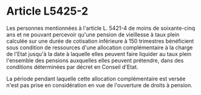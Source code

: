 # Article L5425-2

Les personnes mentionnées à l'article L. 5421-4 de moins de soixante-cinq ans et ne pouvant percevoir qu'une pension de vieillesse à taux plein calculée sur une durée de cotisation inférieure à 150 trimestres bénéficient sous condition de ressources d'une allocation complémentaire à la charge de l'Etat jusqu'à la date à laquelle elles peuvent faire liquider au taux plein l'ensemble des pensions auxquelles elles peuvent prétendre, dans des conditions déterminées par décret en Conseil d'Etat.

La période pendant laquelle cette allocation complémentaire est versée n'est pas prise en considération en vue de l'ouverture de droits à pension.